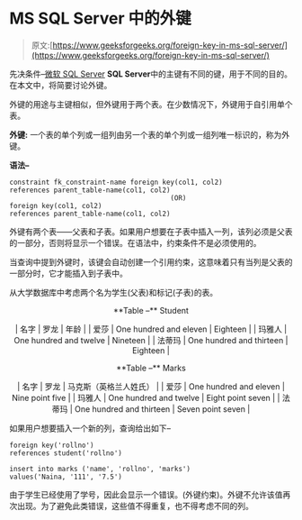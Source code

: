 # MS SQL Server 中的外键

> 原文:[https://www.geeksforgeeks.org/foreign-key-in-ms-sql-server/](https://www.geeksforgeeks.org/foreign-key-in-ms-sql-server/)

先决条件–[微软 SQL Server](https://www.geeksforgeeks.org/primary-key-in-ms-sql-server/)
**SQL Server**中的主键有不同的键，用于不同的目的。在本文中，将简要讨论外键。

外键的用途与主键相似，但外键用于两个表。在少数情况下，外键用于自引用单个表。

**外键:**
一个表的单个列或一组列由另一个表的单个列或一组列唯一标识的，称为外键。

**语法–**

```
constraint fk_constraint-name foreign key(col1, col2) 
references parent_table-name(col1, col2)
                                        (OR)
foreign key(col1, col2) 
references parent_table-name(col1, col2)
```

外键有两个表——父表和子表。如果用户想要在子表中插入一列，该列必须是父表的一部分，否则将显示一个错误。在语法中，约束条件不是必须使用的。

当查询中提到外键时，该键会自动创建一个引用约束，这意味着只有当列是父表的一部分时，它才能插入到子表中。

从大学数据库中考虑两个名为学生(父表)和标记(子表)的表。

<center>**Table –** Student

| 名字 | 罗龙 | 年龄 |
| 爱莎 | One hundred and eleven | Eighteen |
| 玛雅人 | One hundred and twelve | Nineteen |
| 法蒂玛 | One hundred and thirteen | Eighteen |

</center>

<center>
**Table –** Marks

| 名字 | 罗龙 | 马克斯（英格兰人姓氏） |
| 爱莎 | One hundred and eleven | Nine point five |
| 玛雅人 | One hundred and twelve | Eight point seven |
| 法蒂玛 | One hundred and thirteen | Seven point seven |

</center>

如果用户想要插入一个新的列，查询给出如下–

```
foreign key('rollno') 
references student('rollno')

insert into marks ('name', 'rollno', 'marks') 
values('Naina, '111', '7.5')
```

由于学生已经使用了学号，因此会显示一个错误。(外键约束)。外键不允许该值再次出现。为了避免此类错误，这些值不得重复，也不得考虑不同的列。